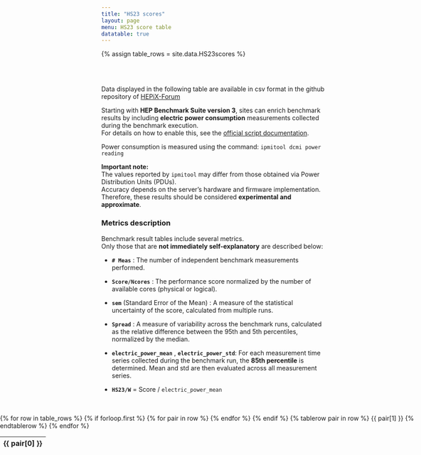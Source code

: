 ```yaml
---
title: "HS23 scores"
layout: page
menu: HS23 score table
datatable: true
---
```


 {% assign table_rows = site.data.HS23scores %}

<br>
<br>

Data displayed in the following table are available in csv format in the github repository of [HEPiX-Forum](https://github.com/HEPiX-Forum/hepix-forum.github.io/blob/master/_data/HS23scores.csv)


Starting with **HEP Benchmark Suite version 3**, sites can enrich benchmark results by including **electric power consumption** measurements collected during the benchmark execution.  
For details on how to enable this, see the [official script documentation](https://w3.hepix.org/benchmarking/how_to_run_HS23.html).

Power consumption is measured using the command: `ipmitool dcmi power reading`

**Important note:**  
The values reported by `ipmitool` may differ from those obtained via Power Distribution Units (PDUs).  
Accuracy depends on the server’s hardware and firmware implementation. Therefore, these results should be considered **experimental and approximate**.

### Metrics description

Benchmark result tables include several metrics.  
Only those that are **not immediately self-explanatory** are described below:

- **`# Meas`**  :  The number of independent benchmark measurements performed.

- **`Score/Ncores`** : The performance score normalized by the number of available cores (physical or logical).  
  
- **`sem`** (Standard Error of the Mean) :  A measure of the statistical uncertainty of the score, calculated from multiple runs.

- **`Spread`** : A measure of variability across the benchmark runs, calculated as the relative difference between the 95th and 5th percentiles, normalized by the median.  
  
- **`electric_power_mean`** , **`electric_power_std`**:  For each measurement time series collected during the benchmark run, the **85th percentile** is determined. Mean and std are then evaluated   across all measurement series.

- **`HS23/W`** =  Score / `electric_power_mean`


 
<br>
<br>
<div style="position:relative; left:50%; right:50%; margin-left:-50vw; margin-right:-50vw; width:100vw;">
  <table id="myTable" class="display">
      {% for row in table_rows %}
          {% if forloop.first %}
              <thead>
              <tr>
                  {% for pair in row %}
                      <th>
                          {{ pair[0] }}
                      </th>
                  {% endfor %}
              </tr>
              </thead>
          {% endif %}
          {% tablerow pair in row %}
              {{ pair[1] }}
          {% endtablerow %}
      {% endfor %}
  </table>
</div>

<link rel="stylesheet" href="https://cdn.datatables.net/1.13.4/css/jquery.dataTables.css" />
<script src="https://cdn.datatables.net/1.13.4/js/jquery.dataTables.js"></script>
